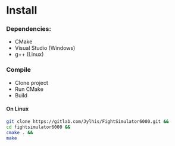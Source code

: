 # Install

### Dependencies:
- CMake
- Visual Studio (Windows)
- g++ (Linux)

### Compile
- Clone project
- Run CMake
- Build

#### On Linux
```bash
git clone https://gitlab.com/Jylhis/FightSimulator6000.git &&
cd fightsimulator6000 &&
cmake . &&
make
```